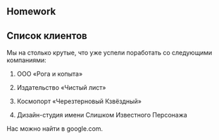 
## Homework

## Список клиентов

Мы на столько крутые, что уже успели поработать со следующими компаниями:


1. ООО «Рога и копыта»
   
2. Издательство «Чистый лист»
   
3. Космопорт «Черезтерновый Кзвёздный»
   
4. Дизайн-студия имени Слишком Известного Персонажа
   

Нас можно найти в google.com.